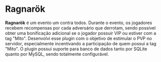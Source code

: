 # Ragnarök

**Ragnarök** é um evento um contra todos. Durante o evento, os jogadores recebem recompensas por cada adversário que derrotam, sendo possível obter uma bonificação adicional se o jogador possuir VIP ou estiver com a tag "Mito". Desenvolvi esse plugin com o objetivo de estimular o PVP no servidor, especialmente incentivando a participação de quem possui a tag "Mito". O plugin possui suporte para banco de dados tanto por SQLite quanto por MySQL, sendo totalmente configurável.